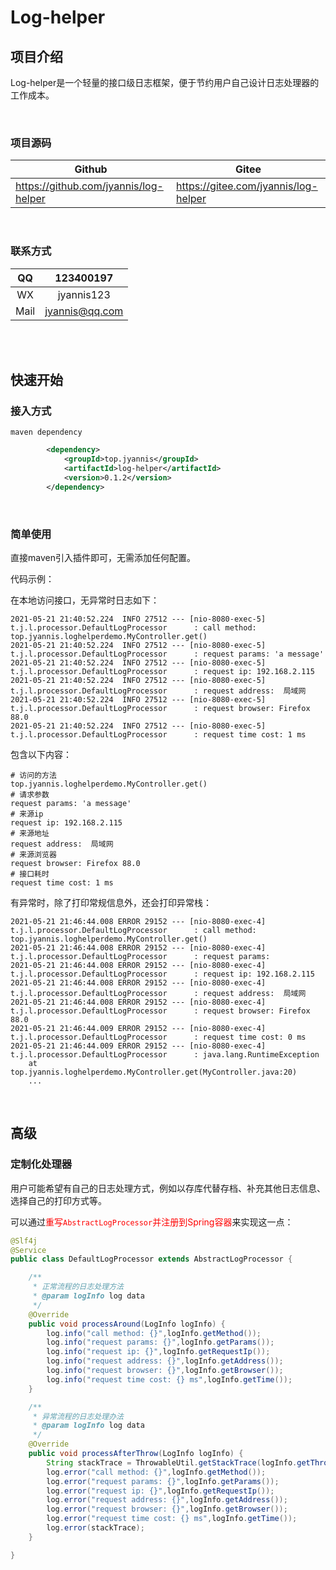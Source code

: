 # Log-helper

## 项目介绍

Log-helper是一个轻量的接口级日志框架，便于节约用户自己设计日志处理器的工作成本。

<br>

### 项目源码

| Github                                | Gitee                                |
| ------------------------------------- | ------------------------------------ |
| https://github.com/jyannis/log-helper | https://gitee.com/jyannis/log-helper |

<br>

### 联系方式

|  QQ  |   123400197    |
| :--: | :------------: |
|  WX  |   jyannis123   |
| Mail | jyannis@qq.com |

<br>

<br>

## 快速开始

### 接入方式

`maven dependency`

```xml
		<dependency>
			<groupId>top.jyannis</groupId>
			<artifactId>log-helper</artifactId>
			<version>0.1.2</version>
		</dependency>
```

<br>

### 简单使用

直接maven引入插件即可，无需添加任何配置。

代码示例：

在本地访问接口，无异常时日志如下：

```shell
2021-05-21 21:40:52.224  INFO 27512 --- [nio-8080-exec-5] t.j.l.processor.DefaultLogProcessor      : call method: top.jyannis.loghelperdemo.MyController.get()
2021-05-21 21:40:52.224  INFO 27512 --- [nio-8080-exec-5] t.j.l.processor.DefaultLogProcessor      : request params: 'a message'
2021-05-21 21:40:52.224  INFO 27512 --- [nio-8080-exec-5] t.j.l.processor.DefaultLogProcessor      : request ip: 192.168.2.115
2021-05-21 21:40:52.224  INFO 27512 --- [nio-8080-exec-5] t.j.l.processor.DefaultLogProcessor      : request address:  局域网
2021-05-21 21:40:52.224  INFO 27512 --- [nio-8080-exec-5] t.j.l.processor.DefaultLogProcessor      : request browser: Firefox 88.0
2021-05-21 21:40:52.224  INFO 27512 --- [nio-8080-exec-5] t.j.l.processor.DefaultLogProcessor      : request time cost: 1 ms
```

包含以下内容：

```shell
# 访问的方法
top.jyannis.loghelperdemo.MyController.get()
# 请求参数
request params: 'a message'
# 来源ip
request ip: 192.168.2.115
# 来源地址
request address:  局域网
# 来源浏览器
request browser: Firefox 88.0
# 接口耗时
request time cost: 1 ms
```



有异常时，除了打印常规信息外，还会打印异常栈：

```shell
2021-05-21 21:46:44.008 ERROR 29152 --- [nio-8080-exec-4] t.j.l.processor.DefaultLogProcessor      : call method: top.jyannis.loghelperdemo.MyController.get()
2021-05-21 21:46:44.008 ERROR 29152 --- [nio-8080-exec-4] t.j.l.processor.DefaultLogProcessor      : request params: 
2021-05-21 21:46:44.008 ERROR 29152 --- [nio-8080-exec-4] t.j.l.processor.DefaultLogProcessor      : request ip: 192.168.2.115
2021-05-21 21:46:44.008 ERROR 29152 --- [nio-8080-exec-4] t.j.l.processor.DefaultLogProcessor      : request address:  局域网
2021-05-21 21:46:44.008 ERROR 29152 --- [nio-8080-exec-4] t.j.l.processor.DefaultLogProcessor      : request browser: Firefox 88.0
2021-05-21 21:46:44.009 ERROR 29152 --- [nio-8080-exec-4] t.j.l.processor.DefaultLogProcessor      : request time cost: 0 ms
2021-05-21 21:46:44.009 ERROR 29152 --- [nio-8080-exec-4] t.j.l.processor.DefaultLogProcessor      : java.lang.RuntimeException
	at top.jyannis.loghelperdemo.MyController.get(MyController.java:20)
	...
```

<br>

## 高级

### 定制化处理器

用户可能希望有自己的日志处理方式，例如以存库代替存档、补充其他日志信息、选择自己的打印方式等。

可以通过<font color='red'>重写`AbstractLogProcessor`并注册到Spring容器</font>来实现这一点：

```java
@Slf4j
@Service
public class DefaultLogProcessor extends AbstractLogProcessor {

    /**
     * 正常流程的日志处理方法
     * @param logInfo log data
     */
    @Override
    public void processAround(LogInfo logInfo) {
        log.info("call method: {}",logInfo.getMethod());
        log.info("request params: {}",logInfo.getParams());
        log.info("request ip: {}",logInfo.getRequestIp());
        log.info("request address: {}",logInfo.getAddress());
        log.info("request browser: {}",logInfo.getBrowser());
        log.info("request time cost: {} ms",logInfo.getTime());
    }

    /**
     * 异常流程的日志处理办法
     * @param logInfo log data
     */
    @Override
    public void processAfterThrow(LogInfo logInfo) {
        String stackTrace = ThrowableUtil.getStackTrace(logInfo.getThrowable());
        log.error("call method: {}",logInfo.getMethod());
        log.error("request params: {}",logInfo.getParams());
        log.error("request ip: {}",logInfo.getRequestIp());
        log.error("request address: {}",logInfo.getAddress());
        log.error("request browser: {}",logInfo.getBrowser());
        log.error("request time cost: {} ms",logInfo.getTime());
        log.error(stackTrace);
    }

}
```

<br>
